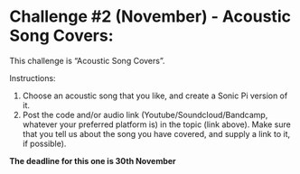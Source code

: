 # Challenge #2 (November) - Acoustic Song Covers:

This challenge is “Acoustic Song Covers”.

Instructions:
1. Choose an acoustic song that you like, and create a Sonic Pi version of it.
2. Post the code and/or audio link (Youtube/Soundcloud/Bandcamp, whatever your preferred platform is) in the topic (link above).
Make sure that you tell us about the song you have covered, and supply a link to it, if possible).

**The deadline for this one is 30th November**
